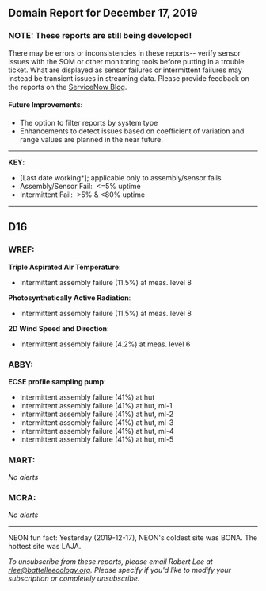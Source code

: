 ## Domain Report for December 17, 2019


### NOTE: These reports are still being developed!
There may be errors or inconsistencies in these reports-- verify sensor issues with the SOM or other monitoring tools before putting in a trouble ticket. What are displayed as sensor failures or intermittent failures may instead be transient issues in streaming data.
Please provide feedback on the reports on the [ServiceNow Blog](https://neon.service-now.com/community?id=community_blog&sys_id=9b4fbe8adbed734017ecf9041d9619be).

#### Future Improvements: 
 - The option to filter reports by system type 
 - Enhancements to detect issues based on coefficient of variation and range values are planned in the near future.

***

**KEY**:

 - [Last date working*]; applicable only to assembly/sensor fails
 - Assembly/Sensor Fail:&nbsp;&nbsp;<=5% uptime
 - Intermittent Fail:&nbsp;&nbsp;>5% & <80% uptime

***
## D16

### WREF:

**Triple Aspirated Air Temperature**:
 - Intermittent assembly failure (11.5%) at meas. level 8

**Photosynthetically Active Radiation**:
 - Intermittent assembly failure (11.5%) at meas. level 8

**2D Wind Speed and Direction**:
 - Intermittent assembly failure (4.2%) at meas. level 6

### ABBY:

**ECSE profile sampling pump**:
 - Intermittent assembly failure (41%) at hut
 - Intermittent assembly failure (41%) at hut, ml-1
 - Intermittent assembly failure (41%) at hut, ml-2
 - Intermittent assembly failure (41%) at hut, ml-3
 - Intermittent assembly failure (41%) at hut, ml-4
 - Intermittent assembly failure (41%) at hut, ml-5

### MART:

_No alerts_

### MCRA:

_No alerts_

***
NEON fun fact: Yesterday (2019-12-17), NEON's coldest site was BONA. The hottest site was LAJA.

_To unsubscribe from these reports, please email Robert Lee at rlee@battelleecology.org. Please specify if you'd like to modify your subscription or completely unsubscribe._
